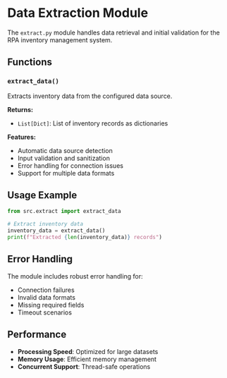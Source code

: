 # Data Extraction Module

The `extract.py` module handles data retrieval and initial validation for the RPA inventory management system.

## Functions

### `extract_data()`

Extracts inventory data from the configured data source.

**Returns:**
- `List[Dict]`: List of inventory records as dictionaries

**Features:**
- Automatic data source detection
- Input validation and sanitization
- Error handling for connection issues
- Support for multiple data formats

## Usage Example

```python
from src.extract import extract_data

# Extract inventory data
inventory_data = extract_data()
print(f"Extracted {len(inventory_data)} records")
```

## Error Handling

The module includes robust error handling for:
- Connection failures
- Invalid data formats
- Missing required fields
- Timeout scenarios

## Performance

- **Processing Speed**: Optimized for large datasets
- **Memory Usage**: Efficient memory management
- **Concurrent Support**: Thread-safe operations
